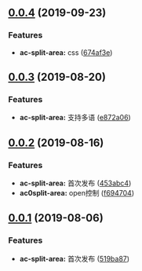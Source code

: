<a name="0.0.4"></a>
## [0.0.4](https://github.com/tinper-bee/ac-split-area/compare/v0.0.3...v0.0.4) (2019-09-23)


### Features

* **ac-split-area:** css ([674af3e](https://github.com/tinper-bee/ac-split-area/commit/674af3e))



<a name="0.0.3"></a>
## [0.0.3](https://github.com/tinper-bee/ac-split-area/compare/v0.0.2...v0.0.3) (2019-08-20)


### Features

* **ac-split-area:** 支持多语 ([e872a06](https://github.com/tinper-bee/ac-split-area/commit/e872a06))



<a name="0.0.2"></a>
## [0.0.2](https://github.com/tinper-bee/ac-split-area/compare/v0.0.1...v0.0.2) (2019-08-16)


### Features

* **ac-split-area:** 首次发布 ([453abc4](https://github.com/tinper-bee/ac-split-area/commit/453abc4))
* **ac0split-area:** open控制 ([f694704](https://github.com/tinper-bee/ac-split-area/commit/f694704))



<a name="0.0.1"></a>
## [0.0.1](https://github.com/tinper-bee/ac-split-area/compare/519ba87...v0.0.1) (2019-08-06)


### Features

* **ac-split-area:** 首次发布 ([519ba87](https://github.com/tinper-bee/ac-split-area/commit/519ba87))



